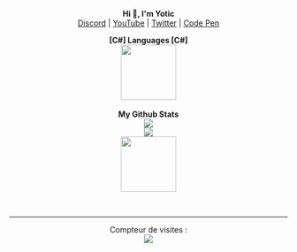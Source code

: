 <p align='center'>
  <b>Hi 👋, I'm Yotic</b><br>
  <a href="https://discord.gg/aBgmTXaa22">Discord</a> |
  <a href="https://www.youtube.com/channel/UC-XII5SSqbMOF1UX3N0Gl8g">YouTube</a> |
  <a href="https://twitter.com/Kaneki_Web">Twitter</a> |
  <a href="https://codepen.io/KanekiWeb">Code Pen</a>
</p>

<p align="center">
	<b>[C#] Languages [C#]</b>
	<br>
	<code><img height="100" src="https://static.wikia.nocookie.net/wikies/images/4/43/Logo-csharp.png/revision/latest/scale-to-width-down/500?cb=20180617092325&path-prefix=ru"></code>
	<br><br>
	<b>My Github Stats</b><br>
    	<img src="https://github-readme-streak-stats.herokuapp.com/?user=MrYotic&theme=white&hide_border=true">
	<br>
	<img src="https://github-readme-stats.vercel.app/api?username=MrYotic&include_all_commits=true&show_icons=true&hide_border=true&hide_title=true&count_private=true&theme=white">
	<br>
	<img height="100" src="https://github-readme-stats.vercel.app/api/top-langs/?username=MrYotic&layout=compact&count_private=true&langs_count=8&hide_border=true&theme=White">
</p>


<p>&nbsp;</p>    

---  

<p align="center"> 
  Compteur de visites :<br>
  <img src="https://profile-counter.glitch.me/Yotic/count.svg" />
</p>

